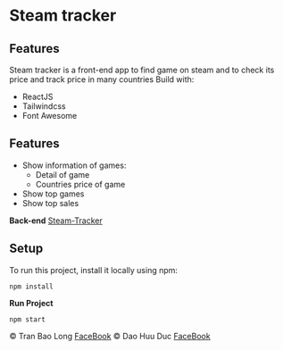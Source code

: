 # **Steam tracker**

## Features
Steam tracker is a front-end app to find game on steam and to check its price and track price in many countries
Build with:
 - ReactJS
 - Tailwindcss
 - Font Awesome

## Features
- Show information of games:
    + Detail of game
    + Countries price of game
- Show top games
- Show top sales

**Back-end**
[Steam-Tracker](https://github.com/oHTGo/steam-tracker)

## Setup
To run this project, install it locally using npm:
```
npm install
```

**Run Project**
```
npm start
```
:copyright: Tran Bao Long [FaceBook](https://www.facebook.com/gn01n4rt)
:copyright: Dao Huu Duc [FaceBook](https://www.facebook.com/daohuuduc.910)

